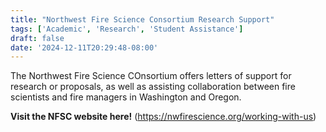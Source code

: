 ```yaml
---
title: "Northwest Fire Science Consortium Research Support"
tags: ['Academic', 'Research', 'Student Assistance']
draft: false
date: '2024-12-11T20:29:48-08:00'
---
```


The Northwest Fire Science COnsortium offers letters of support for research or proposals, as well as assisting collaboration between fire scientists and fire managers in Washington and Oregon.

**Visit the NFSC website here!** (https://nwfirescience.org/working-with-us)


